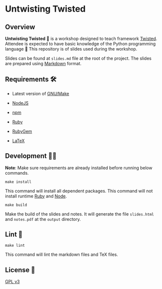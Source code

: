 # Untwisting Twisted

## Overview

**Untwisting Twisted** 🔀 is a workshop designed to teach framework
[Twisted][twisted].  Attendee is expected to have basic knowledge of the Python
programming language 🐍 This repository is of slides used during the workshop.

Slides can be found at `slides.md` file at the root of the project. The slides
are prepared using [Markdown][markdown] format.

## Requirements 🛠️

* Latest version of [GNU/Make][gnu_make]

* [NodeJS][nodejs]

* [npm][npm]

* [Ruby][ruby]

* [RubyGem][rubygem]

* [LaTeX][latex]

## Development 👨‍💻

**Note**: Make sure requirements are already installed before running below commands.

```make install```

  This command will install all dependent packages. This command will not
  install runtime [Ruby][rubygem] and [Node][nodejs].

```make build```

  Make the build of the slides and notes. It will generate the file
  `slides.html` and `notes.pdf` at the `output` directory.

## Lint 🔨

```make lint```

  This command will lint the markdown files and TeX files.

## License 📃

[GPL v3][gpl_v3]

[twisted]: https://twistedmatrix.com/
[markdown]: https://en.wikipedia.org/wiki/Markdown
[gnu_make]: https://www.gnu.org/software/make/
[nodejs]: https://nodejs.org/en/download/
[npm]: https://www.npmjs.com/
[ruby]: https://www.ruby-lang.org/en/
[rubygem]: https://rubygems.org/
[gpl_v3]: https://www.gnu.org/licenses/gpl-3.0.txt
[latex]: https://www.latex-project.org/
